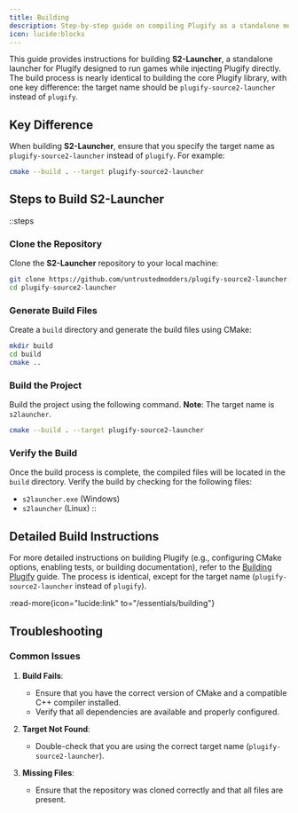 ```yaml
---
title: Building
description: Step-by-step guide on compiling Plugify as a standalone modding tool.
icon: lucide:blocks
---
```


This guide provides instructions for building **S2-Launcher**, a standalone launcher for Plugify designed to run games while injecting Plugify directly. The build process is nearly identical to building the core Plugify library, with one key difference: the target name should be `plugify-source2-launcher` instead of `plugify`.

## **Key Difference**
When building **S2-Launcher**, ensure that you specify the target name as `plugify-source2-launcher` instead of `plugify`. For example:

```bash
cmake --build . --target plugify-source2-launcher
```

## **Steps to Build S2-Launcher**

::steps
### **Clone the Repository**
Clone the **S2-Launcher** repository to your local machine:

```bash
git clone https://github.com/untrustedmodders/plugify-source2-launcher.git --recursive
cd plugify-source2-launcher
```

### **Generate Build Files**
Create a `build` directory and generate the build files using CMake:

```bash
mkdir build
cd build
cmake ..
```

### **Build the Project**
Build the project using the following command. **Note**: The target name is `s2launcher`.

```bash
cmake --build . --target plugify-source2-launcher
```

### **Verify the Build**
Once the build process is complete, the compiled files will be located in the `build` directory. Verify the build by checking for the following files:
- `s2launcher.exe` (Windows)
- `s2launcher` (Linux)
::

## **Detailed Build Instructions**
For more detailed instructions on building Plugify (e.g., configuring CMake options, enabling tests, or building documentation), refer to the [Building Plugify](/essentials/building) guide. The process is identical, except for the target name (`plugify-source2-launcher` instead of `plugify`).

:read-more{icon="lucide:link" to="/essentials/building"}

## **Troubleshooting**

### **Common Issues**
1. **Build Fails**:
    - Ensure that you have the correct version of CMake and a compatible C++ compiler installed.
    - Verify that all dependencies are available and properly configured.

2. **Target Not Found**:
    - Double-check that you are using the correct target name (`plugify-source2-launcher`).

3. **Missing Files**:
    - Ensure that the repository was cloned correctly and that all files are present.